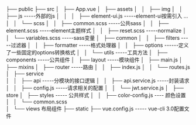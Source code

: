 
├── public
├── src
│   ├── App.vue
│   ├── assets
│   │   ├── img
│   │   ├── js  -----外部的js
│   │   │   ├── element-ui.js -----element-ui按需引入
                ...
│   │   └── scss
│   │       ├── common.scss  -----公共sass
│   │       ├── element.scss -----element主题样式
│   │       ├── reset.scss   -----normalize
│   │       └── variables.scss -----sass变量
│   ├── common
│   │   ├── filters  -----过滤器
│   │   ├── formatter  -----格式处理器
│   │   ├── options   ------定义了一些固定的options转换格式
│   │   └── utils   -----工具方法
│   ├── components -----公共组件
│   ├── layout  -----模块组件
│   ├── main.js 
│   ├── mixins
│   ├── router   -----路由
│   │   ├── index.js
│   │   └── routes.js
│   ├── service  
│   │   ├── api   -----分模块的接口逻辑
│   │   ├── api.service.js  -----封装请求
│   │   ├── config.js      -----请求相关的配置
│   │   └── jwt.service.js
│   ├── store
│   ├── styles   ----- 公共样式
│   │   ├── color-config.js ---- 颜色设置
│   │   └── common.scss     
│   └── views  布局组件
├── static
├── vue.config.js   ----- vue-cli 3.0配置文件

